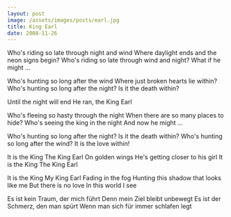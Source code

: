 ```yaml
---
layout: post
image: /assets/images/posts/earl.jpg
title: King Earl
date: 2008-11-26
---
```


Who's riding so late through night and wind
Where daylight ends and the neon signs begin?
Who's riding so late through wind and night?
What if he might …

Who's hunting so long after the wind
Where just broken hearts lie within?
Who's hunting so long after the night?
Is it the death within?

Until the night will end
He ran, the King Earl

Who's fleeing so hasty through the night
When there are so many places to hide?
Who's seeing the king in the night
And now he might …

Who's hunting so long after the night?
Is it the death within?
Who's hunting so long after the wind?
It is the love within!

It is the King
The King Earl
On golden wings
He's getting closer to his girl
It is the King
The King Earl

It is the King
My King Earl
Fading in the fog
Hunting this shadow that looks like me
But there is no love
In this world I see

Es ist kein Traum, der mich führt
Denn mein Ziel bleibt unbewegt
Es ist der Schmerz, den man spürt
Wenn man sich für immer schlafen legt